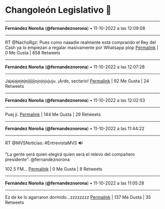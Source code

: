# Changoleón Legislativo 🙈
*****
**Fernández Noroña** (**@fernandeznorona**) • 11-10-2022 a las 12:09:08
*****
RT @NachoRgz: Pues como naaadie realmente está comprando el Rey del Cash ya lo empiezan a regalar masivamente por Whatsapp plop
[Permalink](https://twitter.com/fernandeznorona/status/1579927097103241216) | 0 Me Gusta | 658 Retweets
*****
**Fernández Noroña** (**@fernandeznorona**) • 11-10-2022 a las 12:07:28
*****
Jajajajejejejijijijojojojujuju. ¡Arde, sectario!
[Permalink](https://twitter.com/fernandeznorona/status/1579926677148209153) | 92 Me Gusta | 24 Retweets
*****
**Fernández Noroña** (**@fernandeznorona**) • 11-10-2022 a las 12:02:53
*****
Puej ji.
[Permalink](https://twitter.com/fernandeznorona/status/1579925526357377024) | 144 Me Gusta | 29 Retweets
*****
**Fernández Noroña** (**@fernandeznorona**) • 11-10-2022 a las 11:44:22
*****
RT @MVSNoticias: #EntrevistaMVS 🔊 


"La gente será quien elegirá quien será el relevo del compañero presidente”: @fernandeznorona


102.5 FM…
[Permalink](https://twitter.com/fernandeznorona/status/1579920865458024448) | 0 Me Gusta | 8 Retweets
*****
**Fernández Noroña** (**@fernandeznorona**) • 11-10-2022 a las 11:05:28
*****
Ez de ke lo agarraron dormido…zzzzzzzz
[Permalink](https://twitter.com/fernandeznorona/status/1579911074580951042) | 137 Me Gusta | 35 Retweets